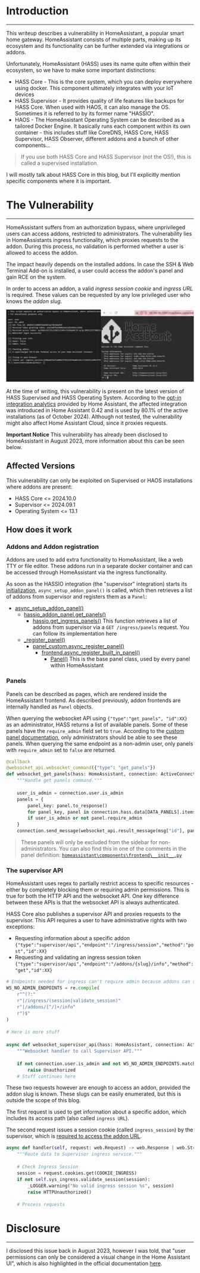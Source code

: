 # Introduction
---
This writeup describes a vulnerability in HomeAssistant, a popular smart home gateway. HomeAssistant consists of multiple parts, making up its ecosystem and its functionality can be further extended via integrations or addons.

Unfortunately, HomeAssistant (HASS) uses its name quite often within their ecosystem, so we have to make some important distinctions:
- HASS Core - This is the core system, which you can deploy everywhere using docker. This component ultimately integrates with your IoT devices
- HASS Supervisor - It provides quality of life features like backups for HASS Core. When used with HAOS, it can also manage the OS. Sometimes it is referred to by its former name "HASSIO".
- HAOS - The HomeAssistant Operating System can be described as a tailored Docker Engine. It basically runs each component within its own container - this includes stuff like CoreDNS, HASS Core, HASS Supervisor, HASS Observer, different addons and a bunch of other components...

> If you use both HASS Core and HASS Supervisor (not the OS!), this is called a supervised installation.

I will mostly talk about HASS Core in this blog, but I'll explicitly mention specific components where it is important.

# The Vulnerability
---
HomeAssistant suffers from an authorization bypass, where unprivileged users can access addons, restricted to administrators. The vulnerability lies in HomeAssistants ingress functionality, which proxies requests to the addon. During this process, no validation is performed whether a user is allowed to access the addon.

The impact heavily depends on the installed addons. In case the SSH & Web Terminal Add-on is installed, a user could access the addon's panel and gain RCE on the system.

In order to access an addon, a valid *ingress session cookie* and *ingress URL* is required. These values can be requested by any low privileged user who knows the *addon slug*.

![Authorization bypass](hass_auth_bypass.png)

At the time of writing, this vulnerability is present on the latest version of HASS Supervised and HASS Operating System. According to the [opt-in integration analytics](https://www.home-assistant.io/integrations/hassio) provided by Home Assistant, the affected integration was introduced in Home Assistant 0.42 and is used by 80.1% of the active installations (as of October 2024). Although not tested, the vulnerability might also affect Home Assistant Cloud, since it proxies requests.

**Important Notice**
This vulnerability has already been disclosed to HomeAssistant in August 2023, more information about this can be seen below.

## Affected Versions
This vulnerability can only be exploited on Supervised or HAOS installations where addons are present:
- HASS Core <= 2024.10.0
- Supervisor <= 2024.09.1
- Operating System <= 13.1

## How does it work

### Addons and Addon registration
Addons are used to add extra functionality to HomeAssistant, like a web TTY or file editor. These addons run in a separate docker container and can be accessed through HomeAssistant via the ingress functionality.

As soon as the HASSIO integration (the "supervisor" integration) starts its [initialization](https://github.com/home-assistant/core/blob/2024.6.1/homeassistant/components/hassio/__init__.py#L302), `async_setup_addon_panel()` is called, which then retrieves a list of addons from supervisor and registers them as a `Panel`:

- [async_setup_addon_panel()](https://github.com/home-assistant/core/blob/2024.6.1/homeassistant/components/hassio/addon_panel.py#L20)
	- [hassio_addon_panel.get_panels()](https://github.com/home-assistant/core/blob/2024.6.1/homeassistant/components/hassio/addon_panel.py#L69)
		- [hassio.get_ingress_panels()](https://github.com/home-assistant/core/blob/2024.6.1/homeassistant/components/hassio/handler.py#L443)
		  This function retrieves a list of addons from supervisor via a `GET /ingress/panels` request. You can follow its implementation here
	- [\_register_panel()](https://github.com/home-assistant/core/blob/2024.6.1/homeassistant/components/hassio/addon_panel.py#L79)
		- [panel_custom.async_register_panel()](https://github.com/home-assistant/core/blob/2024.6.1/homeassistant/components/panel_custom/__init__.py#L75)
			- [frontend.async_register_built_in_panel()](https://github.com/home-assistant/core/blob/2024.6.1/homeassistant/components/panel_custom/__init__.py#L125)
				- [Panel()](https://github.com/home-assistant/core/blob/2024.6.1/homeassistant/components/frontend/__init__.py#L279)
				  This is the base panel class, used by every panel within HomeAssistant

### Panels
Panels can be described as pages, which are rendered inside the HomeAssistant frontend. As described previously, addon frontends are internally handled as `Panel` objects.

When querying the websocket API using `{"type":"get_panels", "id":XX}` as an administrator, HASS returns a list of available panels. Some of these panels have the `require_admin` field set to `true`. According to the [custom panel documentation](https://www.home-assistant.io/integrations/panel_custom/#require_admin), only administrators should be able to see these panels. When querying the same endpoint as a non-admin user, only panels with `require_admin` set to `false` are returned.

```python
@callback
@websocket_api.websocket_command({"type": "get_panels"})
def websocket_get_panels(hass: HomeAssistant, connection: ActiveConnection, msg: dict[str, Any]) -> None:
	"""Handle get panels command."""
	
	user_is_admin = connection.user.is_admin
	panels = {
		panel_key: panel.to_response()
		for panel_key, panel in connection.hass.data[DATA_PANELS].items()
		if user_is_admin or not panel.require_admin
	}
	connection.send_message(websocket_api.result_message(msg["id"], panels))
```

> These panels will only be excluded from the sidebar for non-administrators. You can also find this in one of the comments in the panel definition: [`homeassistant\components\frontend\__init__.py`](https://github.com/home-assistant/core/blob/b28cdcfc497dcaabc2d88ac8d3dc4c555edfcbd7/homeassistant/components/frontend/__init__.py#L239)

### The supervisor API
HomeAssistant uses regex to partially restrict access to specific resources - either by completely blocking them or requiring admin permissions. This is true for both the HTTP API and the websocket API. One key difference between these APIs is that the websocket API is always authenticated.

HASS Core also publishes a supervisor API and proxies requests to the supervisor. This API requires a user to have administrative rights with two exceptions:
- Requesting information about a specific addon
  `{"type":"supervisor/api","endpoint":"/ingress/session","method":"post","id":XX}`
- Requesting and validating an ingress session token
  `{"type":"supervisor/api","endpoint":"/addons/{slug}/info","method":"get","id":XX}`

```python
# Endpoints needed for ingress can't require admin because addons can set `panel_admin: false`
WS_NO_ADMIN_ENDPOINTS = re.compile(
	r"^(?:"
	r"|/ingress/(session|validate_session)"
	r"|/addons/[^/]+/info"
	r")$"
)

# Here is more stuff

async def websocket_supervisor_api(hass: HomeAssistant, connection: ActiveConnection, msg: dict[str, Any] -> None:
	"""Websocket handler to call Supervisor API."""
	
	if not connection.user.is_admin and not WS_NO_ADMIN_ENDPOINTS.match(msg[ATTR_ENDPOINT]):
		raise Unauthorized
	# Stuff continues here
```

These two requests however are enough to access an addon, provided the addon slug is known. These slugs can be easily enumerated, but this is outside the scope of this blog.

The first request is used to get information about a specific addon, which includes its access path (also called `ingress URL`).

The second request issues a session cookie (called `ingress_session`) by the supervisor, which is [required to access the addon URL](https://github.com/home-assistant/supervisor/blob/2024.06.1/supervisor/api/ingress.py#L143). 

```python
async def handler(self, request: web.Request) -> web.Response | web.StreamResponse | web.WebSocketResponse:
	"""Route data to Supervisor ingress service."""
	
	# Check Ingress Session
	session = request.cookies.get(COOKIE_INGRESS)
	if not self.sys_ingress.validate_session(session):
		_LOGGER.warning("No valid ingress session %s", session)
		raise HTTPUnauthorized()
		
	# Process requests
```

# Disclosure
---
I disclosed this issue back in August 2023, however I was told, that "user permissions can only be considered a visual change in the Home Assistant UI", which is also highlighted in the official documentation [here](https://www.home-assistant.io/docs/authentication/#user-accounts).